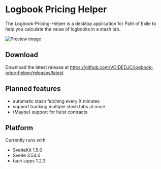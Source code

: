 # Logbook Pricing Helper

The Logbook-Pricing-Helper is a desktop application for Path of Exile to help you calculate the value of logbooks in a stash tab.

![Preview image](https://i.imgur.com/MXiPrDq.png)

## Download

Download the latest release at https://github.com/VOIDEDJC/logbook-price-helper/releases/latest

## Planned features

- automatic stash fetching every X minutes
- support tracking multiple stash tabs at once
- (Maybe) support for heist contracts

## Platform

Currently runs with:

- SvelteKit 1.5.0
- Svelte 3.54.0
- tauri-apps 1.2.3

